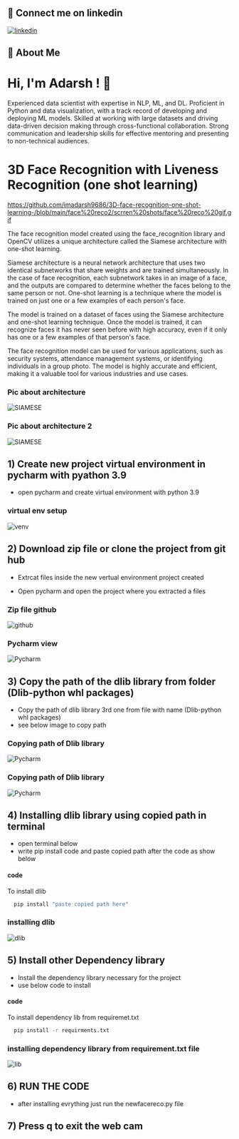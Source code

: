
## 🔗 Connect me on linkedin

[![linkedin](https://img.shields.io/badge/linkedin-0A66C2?style=for-the-badge&logo=linkedin&logoColor=white)](https://www.linkedin.com/in/im-adarshmetimath)


## 🚀 About Me
 # Hi, I'm Adarsh ! 👋

Experienced data scientist with expertise in NLP, ML, and DL. Proficient in Python and data visualization, with a track record of developing and deploying ML models. Skilled at working with large datasets and driving data-driven decision making through cross-functional collaboration. Strong communication and leadership skills for effective mentoring and presenting to non-technical audiences.



# 3D Face Recognition with Liveness Recognition (one shot learning)

https://github.com/imadarsh9686/3D-face-recognition-one-shot-learning-/blob/main/face%20reco2/scrren%20shots/face%20reco%20gif.gif

The face recognition model created using the face_recognition library and OpenCV utilizes a unique architecture called the Siamese architecture with one-shot learning.

Siamese architecture is a neural network architecture that uses two identical subnetworks that share weights and are trained simultaneously. In the case of face recognition, each subnetwork takes in an image of a face, and the outputs are compared to determine whether the faces belong to the same person or not. One-shot learning is a technique where the model is trained on just one or a few examples of each person's face.

The model is trained on a dataset of faces using the Siamese architecture and one-shot learning technique. Once the model is trained, it can recognize faces it has never seen before with high accuracy, even if it only has one or a few examples of that person's face.

The face recognition model can be used for various applications, such as security systems, attendance management systems, or identifying individuals in a group photo. The model is highly accurate and efficient, making it a valuable tool for various industries and use cases.




### Pic about architecture

![SIAMESE](https://github.com/imadarsh9686/3D-face-recognition-one-shot-learning-/blob/main/face%20reco2/seamese%20architexture.jpg)

### Pic about architecture 2

![SIAMESE](https://github.com/imadarsh9686/3D-face-recognition-one-shot-learning-/blob/main/face%20reco2/1_23mikUF3HBJGUqrX7tMKQQ.png)

## 1) Create new project virtual environment in pycharm with pyathon 3.9

- open pycharm and create virtual environment with python 3.9 


### virtual env setup

![venv](https://github.com/imadarsh9686/3D-face-recognition-one-shot-learning-/blob/main/face%20reco2/scrren%20shots/virtual%20env%20pic%20with%20python%203.9.png)




##  2) Download zip file or clone the project from git hub 

- Extrcat  files inside the new vertual environment project created
  
- Open pycharm and open the project where you extracted a files 
 

### Zip file github

![github](https://github.com/imadarsh9686/3D-face-recognition-one-shot-learning-/blob/main/face%20reco2/scrren%20shots/download%20zip%20file%20from%20github%20.png)



### Pycharm view 

![Pycharm](https://github.com/imadarsh9686/3D-face-recognition-one-shot-learning-/blob/main/face%20reco2/scrren%20shots/1%20pic%20pycharm.png)

## 3) Copy the path of the dlib library from folder (Dlib-python whl packages)
- Copy the path of dlib library 3rd one from file with name (Dlib-python whl packages)  
- see below image to copy path
### Copying path of Dlib library    

![Pycharm](https://github.com/imadarsh9686/3D-face-recognition-one-shot-learning-/blob/main/face%20reco2/scrren%20shots/2%20file%20directory%20pic%20.png)

### Copying path of Dlib library    

![Pycharm](https://github.com/imadarsh9686/3D-face-recognition-one-shot-learning-/blob/main/face%20reco2/scrren%20shots/3%20path%20of%20the%20d%20lib.png)

## 4) Installing dlib library using copied path in terminal
- open terminal below 
-  write pip install code and paste copied path after the code as show below
#### code

To install dlib 

```bash
  pip install "paste copied path here"
```


### installing dlib

![dlib](https://github.com/imadarsh9686/3D-face-recognition-one-shot-learning-/blob/main/face%20reco2/scrren%20shots/4%20install%20library%20using%20path%20in%20terminal.png)





## 5) Install other Dependency library
- Install the dependency library necessary for the project
- use below code to install 

#### code

To install dependency lib from requiremet.txt

```bash
  pip install -r requirments.txt
```

### installing dependency library from requirement.txt file

![lib](https://github.com/imadarsh9686/3D-face-recognition-one-shot-learning-/blob/main/face%20reco2/scrren%20shots/install%20libraries%20from%20requirements.txt.png)

## 6) RUN THE CODE 
- after installing evrything just run the 
newfacereco.py file
## 7) Press q to exit the web cam
